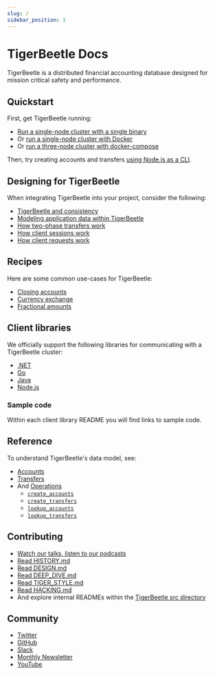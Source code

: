 ```yaml
---
slug: /
sidebar_position: 1
---
```


# TigerBeetle Docs

TigerBeetle is a distributed financial accounting database designed
for mission critical safety and performance.

## Quickstart

First, get TigerBeetle running:

* [Run a single-node cluster with a single binary](./quick-start/single-binary.md)
* Or [run a single-node cluster with Docker](./quick-start/with-docker.md)
* Or [run a three-node cluster with docker-compose](./quick-start/with-docker-compose.md)

Then, try creating accounts and transfers [using Node.js as a CLI](./quick-start/node-cli.md).

## Designing for TigerBeetle

When integrating TigerBeetle into your project, consider the
following:

* [TigerBeetle and consistency](./design/consistency.md)
* [Modeling application data within TigerBeetle](./design/data-modeling.md)
* [How two-phase transfers work](./design/two-phase-transfers.md)
* [How client sessions work](./design/client-sessions.md)
* [How client requests work](./design/client-requests.md)

## Recipes

Here are some common use-cases for TigerBeetle:

* [Closing accounts](./recipes/close-account.md)
* [Currency exchange](./recipes/currency-exchange.md)
* [Fractional amounts](./recipes/fractional-amounts.md)

## Client libraries

We officially support the following libraries for communicating with a
TigerBeetle cluster:

* [.NET](/src/clients/dotnet/README.md)
* [Go](/src/clients/go/README.md)
* [Java](/src/clients/java/README.md)
* [Node.js](/src/clients/node/README.md)

### Sample code

Within each client library README you will find links to sample code.

## Reference

To understand TigerBeetle's data model, see:

* [Accounts](./reference/accounts.md)
* [Transfers](./reference/transfers.md)
* And [Operations](./reference/operations/index.md)
  - [`create_accounts`](./reference/operations/create_accounts.md)
  - [`create_transfers`](./reference/operations/create_transfers.md)
  - [`lookup_accounts`](./reference/operations/lookup_accounts.md)
  - [`lookup_transfers`](./reference/operations/lookup_transfers.md)

## Contributing

* [Watch our talks, listen to our podcasts](https://github.com/tigerbeetledb/tigerbeetle/blob/main/docs/TALKS.md)
* [Read HISTORY.md](https://github.com/tigerbeetledb/tigerbeetle/blob/main/docs/HISTORY.md)
* [Read DESIGN.md](https://github.com/tigerbeetledb/tigerbeetle/blob/main/docs/DESIGN.md)
* [Read DEEP_DIVE.md](https://github.com/tigerbeetledb/tigerbeetle/blob/main/docs/DEEP_DIVE.md)
* [Read TIGER_STYLE.md](https://github.com/tigerbeetledb/tigerbeetle/blob/main/docs/TIGER_STYLE.md)
* [Read HACKING.md](https://github.com/tigerbeetledb/tigerbeetle/blob/main/docs/HACKING.md)
* And explore internal READMEs within the [TigerBeetle src directory](https://github.com/tigerbeetledb/tigerbeetle/tree/main/src)

## Community

* [Twitter](https://twitter.com/tigerbeetledb)
* [GitHub](https://github.com/tigerbeetledb/tigerbeetle)
* [Slack](https://join.slack.com/t/tigerbeetle/shared_invite/zt-1gf3qnvkz-GwkosudMCM3KGbGiSu87RQ)
* [Monthly Newsletter](https://mailchi.mp/8e9fa0f36056/subscribe-to-tigerbeetle)
* [YouTube](https://www.youtube.com/@tigerbeetledb)
